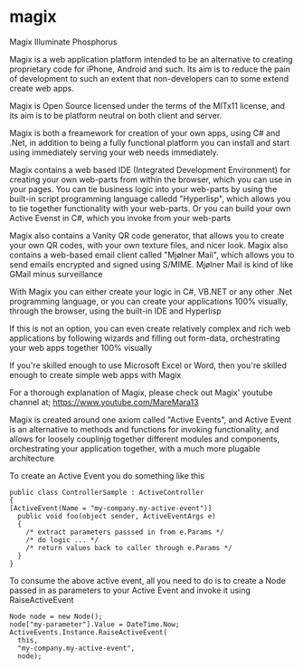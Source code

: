 magix
=====

Magix Illuminate Phosphorus

Magix is a web application platform intended to be an alternative to creating proprietary code for iPhone, Android and such. 
Its aim is to reduce the pain of development to such an extent that non-developers can to some extend create web apps.

Magix is Open Source licensed under the terms of the MITx11 license, and its aim is to be platform neutral on both client and server.

Magix is both a freamework for creation of your own apps, using C# and .Net, in addition to being a fully functional platform you can install and start using immediately serving your web needs immediately.

Magix contains a web based IDE (Integrated Development Environment) for creating your own web-parts from within the browser, which you can use in your pages. You can tie business logic into your web-parts by using the built-in script programming language calledd "Hyperlisp", which allows you to tie together functionality with your web-parts. Or you can build your own Active Evenst in C#, which you invoke from your web-parts

Magix also contains a Vanity QR code generator, that allows you to create your own QR codes, with your own texture files, and nicer look. Magix also contains a web-based email client called "Mjølner Mail", which allows you to send emails encrypted and signed using S/MIME. Mjølner Mail is kind of like GMail minus surveillance

With Magix you can either create your logic in C#, VB.NET or any other .Net programming language, or you can create your applications 100% visually, through the browser, using the built-in IDE and Hyperlisp

If this is not an option, you can even create relatively complex and rich web applications by following wizards and filling out form-data, orchestrating your web apps together 100% visually

If you're skilled enough to use Microsoft Excel or Word, then you're skilled enough to create simple web apps with Magix

For a thorough explanation of Magix, please check out Magix' youtube channel at; https://www.youtube.com/MareMara13

Magix is created around one axiom called "Active Events", and Active Event is an alternative to methods and functions for invoking functionality, and allows for loosely couplinjg together different modules and components, orchestrating your application together, with a much more plugable architecture

To create an Active Event you do something like this

```
public class ControllerSample : ActiveController
{
[ActiveEvent(Name = "my-company.my-active-event")]
  public void foo(object sender, ActiveEventArgs e)
  {
    /* extract parameters passsed in from e.Params */
    /* do logic ... */
    /* return values back to caller through e.Params */
  }
}
```

To consume the above active event, all you need to do is to create a Node passed in as parameters to your Active Event and invoke it using RaiseActiveEvent

```
Node node = new Node();
node["my-parameter"].Value = DateTime.Now;
ActiveEvents.Instance.RaiseActiveEvent(
  this,
  "my-company.my-active-event",
  node);
```
